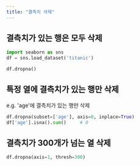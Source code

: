 ```yaml
---
title: "결측치 삭제"
---
```


## 결측치가 있는 행은 모두 삭제

```python
import seaborn as sns
df = sns.load_dataset('titanic')

df.dropna()
```

## 특정 열에 결측치가 있는 행만 삭제

e.g. 'age'에 결측치가 있는 행만 삭제

```python
df.dropna(subset=['age'], axis=0, inplace=True)
df['age'].isna().sum()     # 0
```

## 결측치가 300개가 넘는 열 삭제

```python
df.dropna(axis=1, thresh=300)
```